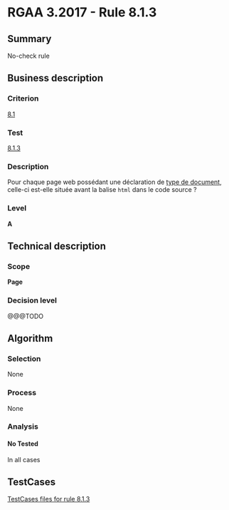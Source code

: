 # RGAA 3.2017 - Rule 8.1.3

## Summary
No-check rule


## Business description

### Criterion
[8.1](http://references.modernisation.gouv.fr/rgaa-accessibilite/criteres.html#crit-8-1)

### Test
[8.1.3](http://references.modernisation.gouv.fr/rgaa-accessibilite/criteres.html#test-8-1-3)

### Description
<div lang="fr">Pour chaque page web poss&#xE9;dant une d&#xE9;claration de <a href="http://references.modernisation.gouv.fr/rgaa-accessibilite/glossaire.html#type-de-document">type de document</a>, celle-ci est-elle situ&#xE9;e avant la balise <code lang="en">html</code> dans le code source&nbsp;?</div>

### Level
**A**


## Technical description

### Scope
**Page**

### Decision level
@@@TODO


## Algorithm

### Selection
None

### Process
None

### Analysis

#### No Tested
In all cases


##  TestCases

[TestCases files for rule 8.1.3](https://github.com/Asqatasun/Asqatasun/tree/develop/rules/rules-rgaa3.2017/src/test/resources/testcases/rgaa32017/Rgaa32017Rule080103/)


